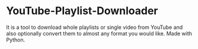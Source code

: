 # YouTube-Playlist-Downloader
It is a tool to download whole playlists or single video from YouTube and also optionally convert them to almost any format you would like.  Made with Python.
